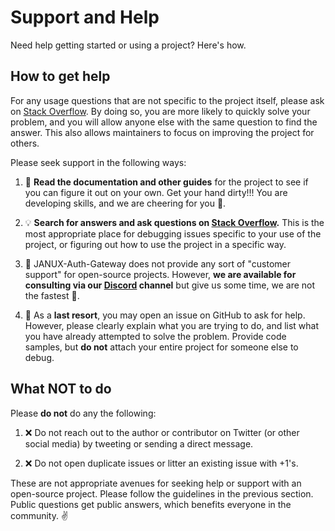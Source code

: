 # Support and Help

Need help getting started or using a project? Here's how.

## How to get help

For any usage questions that are not specific to the project itself, please ask on [Stack Overflow](https://stackoverflow.com). By doing so, you are more likely to quickly solve your problem, and you will allow anyone else with the same question to find the answer. This also allows maintainers to focus on improving the project for others.

Please seek support in the following ways:

1. :book: **Read the documentation and other guides** for the project to see if you can figure it out on your own. Get your hand dirty!!! You are developing skills, and we are cheering for you :clap:.

2. :bulb: **Search for answers and ask questions on [Stack Overflow](https://stackoverflow.com).** This is the most appropriate place for debugging issues specific to your use of the project, or figuring out how to use the project in a specific way.

3. :speech_balloon: JANUX-Auth-Gateway does not provide any sort of "customer support" for open-source projects. However, **we are available for consulting via our [Discord](https://discord.gg/TcCxxSXtaH) channel** but give us some time, we are not the fastest :snail:. 

4. :memo: As a **last resort**, you may open an issue on GitHub to ask for help. However, please clearly explain what you are trying to do, and list what you have already attempted to solve the problem. Provide code samples, but **do not** attach your entire project for someone else to debug.

## What NOT to do 

Please **do not** do any the following:

1. :x: Do not reach out to the author or contributor on Twitter (or other social media) by tweeting or sending a direct message.

2. :x: Do not open duplicate issues or litter an existing issue with +1's.

These are not appropriate avenues for seeking help or support with an open-source project. Please follow the guidelines in the previous section. Public questions get public answers, which benefits everyone in the community. ✌️
